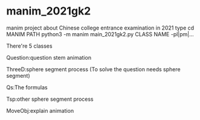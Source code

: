 # manim_2021gk2
manim project about Chinese college entrance examination in 2021
type cd MANIM PATH
python3 -m manim main_2021gk2.py CLASS NAME -pl|pm|...

There're 5 classes

  Question:question stem animation
  
  ThreeD:sphere segment process (To solve the question needs sphere segment)
  
  Qs:The formulas
  
  Tsp:other sphere segment process
  
  MoveObj:explain animation
